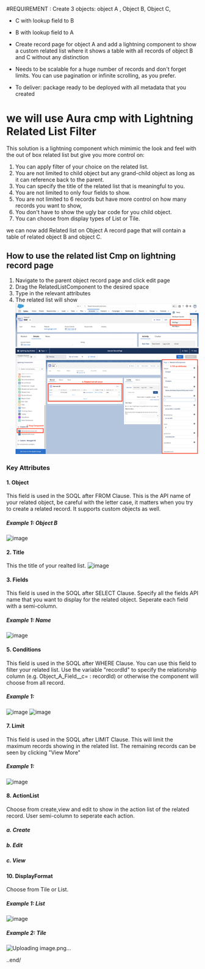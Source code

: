 #REQUIREMENT : 
Create 3 objects: object A , Object B, Object C,

- C with lookup field to B

- B with lookup field to A

- Create record page for object A and add a lightning component to show a custom related list where it shows a table with all records of object B and C without any distinction
- Needs to be scalable for a huge number of records and don't forget limits. You can use pagination or infinite scrolling, as you prefer.
- To deliver: package ready to be deployed with all metadata that you created

# we will use Aura cmp with Lightning Related List Filter

This solution is a lightning component which mimimic the look and feel with the out of box related list but give you more control on:

1. You can apply filter of your choice on the related list.
2. You are not limited to child object but any grand-child object as long as it can reference back to the parent.
3. You can specify the title of the related list that is meaningful to you.
4. You are not limited to only four fields to show.
5. You are not limited to 6 records but have more control on how many records you want to show,
6. You don't have to show the ugly bar code for you child object.
7. You can choose from display types of List or Tile.

we can now add Related list on Object A record page that will contain a table of related object B and object C.



## How to use the related list Cmp on lightning record page
1. Navigate to the parent object record page and click edit page
2. Drag the RelatedListComponent to the desired space
3. Type in the relevant attributes
4. The related list will show
![Alt text](ReadMeImg/editPage.png?raw=true "Title")
![Alt text](ReadMeImg/dragComponent.png?raw=true "Title")

### Key Attributes
#### 1. Object
This field is used in the SOQL after FROM Clause. This is the API name of your related object, be careful with the letter case, it matters when you try to create a related record. It supports custom objects as well.
##### Example 1: Object B
![image](https://user-images.githubusercontent.com/105597767/168587897-2348020f-55e3-44ca-aa16-df0a9fada641.png)


#### 2. Title
This the title of your realted list.
![image](https://user-images.githubusercontent.com/105597767/168588000-e0f5fafa-ec75-4ba8-9729-7fc57965355a.png)


#### 3. Fields
This field is used in the SOQL after SELECT Clause. Specify all the fields API name that you want to display for the related object. Seperate each field with a semi-column.
##### Example 1: Name
![image](https://user-images.githubusercontent.com/105597767/168588137-8af833bf-aa11-4c46-9535-68ac84795da4.png)


#### 5. Conditions
This field is used in the SOQL after WHERE Clause. You can use this field to filter your related list. Use the variable "recordId" to specify the relationship column (e.g. Object_A_Field__c= : recordId) or otherwise the component will choose from all record.
##### Example 1:
![image](https://user-images.githubusercontent.com/105597767/168588306-da7679af-4f39-416a-8f30-b0b427b26d7c.png)
![image](https://user-images.githubusercontent.com/105597767/168588394-a63e914f-c044-4742-a4a8-577cd6fd9674.png)



#### 7. Limit
This field is used in the SOQL after LIMIT Clause. This will limit the maximum records showing in the related list. The remaining records can be seen by clicking "View More"
##### Example 1:
![image](https://user-images.githubusercontent.com/105597767/168588524-0df5a9ee-3c20-4c4a-a6b2-1c4cf093d2a9.png)


#### 8. ActionList
Choose from create,view and edit to show in the action list of the related record. User semi-column to seperate each action.
##### a. Create
##### b. Edit
##### c. View

#### 10. DisplayFormat
Choose from Tile or List.
##### Example 1: List
![image](https://user-images.githubusercontent.com/105597767/168588561-53bcc4a5-c0f8-4ad2-810e-0ad834bfad60.png)


##### Example 2: Tile
![Uploading image.png…]()

..end/
